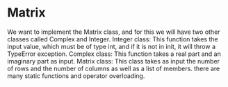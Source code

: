 # Matrix

We want to implement the Matrix class, and for this we will have two other classes called Complex and Integer.
Integer class: This function takes the input value, which must be of type int, and if it is not in init, it will throw a TypeError exception.
Complex class: This function takes a real part and an imaginary part as input.
Matrix class: This class takes as input the number of rows and the number of columns as well as a list of members.
there are many static functions and operator overloading.

